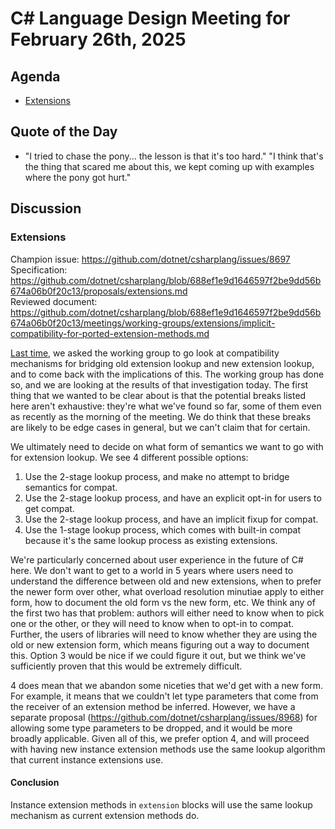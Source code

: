 # C# Language Design Meeting for February 26th, 2025

## Agenda

- [Extensions](#extensions)

## Quote of the Day

- "I tried to chase the pony... the lesson is that it's too hard." "I think that's the thing that scared me about this, we kept coming up with examples where the pony got hurt."

## Discussion

### Extensions

Champion issue: https://github.com/dotnet/csharplang/issues/8697  
Specification: https://github.com/dotnet/csharplang/blob/688ef1e9d1646597f2be9dd56b674a06b0f20c13/proposals/extensions.md  
Reviewed document: https://github.com/dotnet/csharplang/blob/688ef1e9d1646597f2be9dd56b674a06b0f20c13/meetings/working-groups/extensions/implicit-compatibility-for-ported-extension-methods.md

[Last time](./LDM-2025-02-19.md#extensions), we asked the working group to go look at compatibility mechanisms for bridging old extension lookup and new extension
lookup, and to come back with the implications of this. The working group has done so, and we are looking at the results of that investigation today. The first thing
that we wanted to be clear about is that the potential breaks listed here aren't exhaustive: they're what we've found so far, some of them even as recently as the
morning of the meeting. We do think that these breaks are likely to be edge cases in general, but we can't claim that for certain.

We ultimately need to decide on what form of semantics we want to go with for extension lookup. We see 4 different possible options:

1. Use the 2-stage lookup process, and make no attempt to bridge semantics for compat.
2. Use the 2-stage lookup process, and have an explicit opt-in for users to get compat.
3. Use the 2-stage lookup process, and have an implicit fixup for compat.
4. Use the 1-stage lookup process, which comes with built-in compat because it's the same lookup process as existing extensions.

We're particularly concerned about user experience in the future of C# here. We don't want to get to a world in 5 years where users need to understand the difference
between old and new extensions, when to prefer the newer form over other, what overload resolution minutiae apply to either form, how to document the old form vs
the new form, etc. We think any of the first two has that problem: authors will either need to know when to pick one or the other, or they will need to know when to
opt-in to compat. Further, the users of libraries will need to know whether they are using the old or new extension form, which means figuring out a way to document
this. Option 3 would be nice if we could figure it out, but we think we've sufficiently proven that this would be extremely difficult.

4 does mean that we abandon some niceties that we'd get with a new form. For example, it means that we couldn't let type parameters that come from the receiver of
an extension method be inferred. However, we have a separate proposal (https://github.com/dotnet/csharplang/issues/8968) for allowing some type parameters to be
dropped, and it would be more broadly applicable. Given all of this, we prefer option 4, and will proceed with having new instance extension methods use the same
lookup algorithm that current instance extensions use.

#### Conclusion

Instance extension methods in `extension` blocks will use the same lookup mechanism as current extension methods do.

